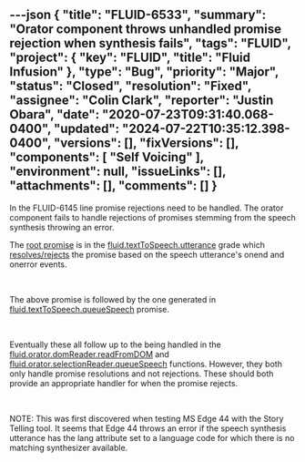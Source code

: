 ---json
{
  "title": "FLUID-6533",
  "summary": "Orator component throws unhandled promise rejection when synthesis fails",
  "tags": "FLUID",
  "project": {
    "key": "FLUID",
    "title": "Fluid Infusion"
  },
  "type": "Bug",
  "priority": "Major",
  "status": "Closed",
  "resolution": "Fixed",
  "assignee": "Colin Clark",
  "reporter": "Justin Obara",
  "date": "2020-07-23T09:31:40.068-0400",
  "updated": "2024-07-22T10:35:12.398-0400",
  "versions": [],
  "fixVersions": [],
  "components": [
    "Self Voicing"
  ],
  "environment": null,
  "issueLinks": [],
  "attachments": [],
  "comments": []
}
---
In the FLUID-6145 line promise rejections need to be handled. The orator component fails to handle rejections of promises stemming from the speech synthesis throwing an error. 

The [root promise](https://github.com/fluid-project/infusion/blob/de7d4862533c4be46f576b8438849364aeee853d/src/components/textToSpeech/js/TextToSpeech.js#L389) is in the [fluid.textToSpeech.utterance](https://github.com/fluid-project/infusion/blob/de7d4862533c4be46f576b8438849364aeee853d/src/components/textToSpeech/js/TextToSpeech.js#L378) grade which [resolves/rejects](https://github.com/fluid-project/infusion/blob/de7d4862533c4be46f576b8438849364aeee853d/src/components/textToSpeech/js/TextToSpeech.js#L427-L428) the promise based on the speech utterance's onend and onerror events.

 

The above promise is followed by the one generated in [fluid.textToSpeech.queueSpeech](https://github.com/fluid-project/infusion/blob/de7d4862533c4be46f576b8438849364aeee853d/src/components/textToSpeech/js/TextToSpeech.js#L318) promise.

 

Eventually these all follow up to the being handled in the [fluid.orator.domReader.readFromDOM](https://github.com/fluid-project/infusion/blob/de7d4862533c4be46f576b8438849364aeee853d/src/components/orator/js/Orator.js#L679) and [fluid.orator.selectionReader.queueSpeech](https://github.com/fluid-project/infusion/blob/de7d4862533c4be46f576b8438849364aeee853d/src/components/orator/js/Orator.js#L930) functions. However, they both only handle promise resolutions and not rejections. These should both provide an appropriate handler for when the promise rejects.

 

NOTE: This was first discovered when testing MS Edge 44 with the Story Telling tool. It seems that Edge 44 throws an error if the speech synthesis utterance has the lang attribute set to a language code for which there is no matching synthesizer available. 

        